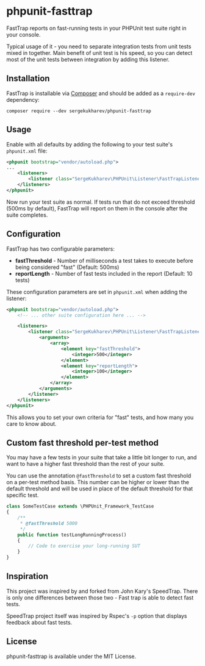 # phpunit-fasttrap

FastTrap reports on fast-running tests in your PHPUnit test suite right in your console.

Typical usage of it - you need to separate integration tests from unit tests mixed in together. Main benefit of unit
test is his speed, so you can detect most of the unit tests between integration by adding this listener.

## Installation

FastTrap is installable via [Composer](http://getcomposer.org) and should be added as a `require-dev` dependency:

    composer require --dev sergekukharev/phpunit-fasttrap


## Usage

Enable with all defaults by adding the following to your test suite's `phpunit.xml` file:

```xml
<phpunit bootstrap="vendor/autoload.php">
...
    <listeners>
        <listener class="SergeKukharev\PHPUnit\Listener\FastTrapListener" />
    </listeners>
</phpunit>
```

Now run your test suite as normal. If tests run that do not exceed threshold (500ms by default), FastTrap will report on them in the console after the suite completes.

## Configuration

FastTrap has two configurable parameters:

* **fastThreshold** - Number of milliseconds a test takes to execute before being considered "fast" (Default: 500ms)
* **reportLength** - Number of fast tests included in the report (Default: 10 tests)

These configuration parameters are set in `phpunit.xml` when adding the listener:

```xml
<phpunit bootstrap="vendor/autoload.php">
    <!-- ... other suite configuration here ... -->

    <listeners>
        <listener class="SergeKukharev\PHPUnit\Listener\FastTrapListener">
            <arguments>
                <array>
                    <element key="fastThreshold">
                        <integer>500</integer>
                    </element>
                    <element key="reportLength">
                        <integer>100</integer>
                    </element>
                </array>
            </arguments>
        </listener>
    </listeners>
</phpunit>
```

This allows you to set your own criteria for "fast" tests, and how many you care to know about.

## Custom fast threshold per-test method

You may have a few tests in your suite that take a little bit longer to run, and want to have a higher fast threshold than the rest of your suite.

You can use the annotation `@fastThreshold` to set a custom fast threshold on a per-test method basis. This number can be higher or lower than the default threshold and will be used in place of the default threshold for that specific test.

```php
class SomeTestCase extends \PHPUnit_Framework_TestCase
{
    /**
     * @fastThreshold 5000
     */
    public function testLongRunningProcess()
    {
        // Code to exercise your long-running SUT
    }
}
```

## Inspiration
This project was inspired by and forked from John Kary's SpeedTrap. There is only one differences between those two - 
Fast trap is able to detect fast tests.

SpeedTrap project itself was inspired by Rspec's `-p` option that displays feedback about fast tests.

## License

phpunit-fasttrap is available under the MIT License.
